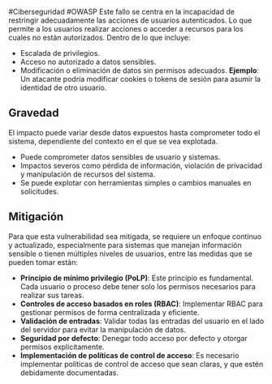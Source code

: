 #Ciberseguridad #OWASP 
Este fallo se centra en la incapacidad de restringir adecuadamente las acciones de usuarios autenticados. Lo que permite a los usuarios realizar acciones o acceder a recursos para los cuales no están autorizados. Dentro de lo que incluye:
- Escalada de privilegios.
- Acceso no autorizado a datos sensibles.
- Modificación o eliminación de datos sin permisos adecuados.
**Ejemplo**: Un atacante podría modificar cookies o tokens de sesión para asumir la identidad de otro usuario.
## Gravedad
El impacto puede variar desde datos expuestos hasta comprometer todo el sistema, dependiente del contexto en el que se vea explotada.
- Puede comprometer datos sensibles de usuario y sistemas.
- Impactos severos como pérdida de información, violación de privacidad y manipulación de recursos del sistema.
- Se puede explotar con herramientas simples o cambios manuales en solicitudes.
## Mitigación
Para que esta vulnerabilidad sea mitigada, se requiere un enfoque continuo y actualizado, especialmente para sistemas que manejan información sensible o tienen múltiples niveles de usuarios, entre las medidas que se pueden tomar están:
- **Principio de mínimo privilegio (PoLP)**: Este principio es fundamental. Cada usuario o proceso debe tener solo los permisos necesarios para realizar sus tareas.
- **Controles de acceso basados en roles (RBAC)**: Implementar RBAC para gestionar permisos de forma centralizada y eficiente.
- **Validación de entradas**: Validar todas las entradas del usuario en el lado del servidor para evitar la manipulación de datos.
- **Seguridad por defecto**: Denegar todo acceso por defecto y otorgar permisos explícitamente.
- **Implementación de políticas de control de acceso**: Es necesario implementar políticas de control de acceso que sean claras, y que estén debidamente documentadas.


